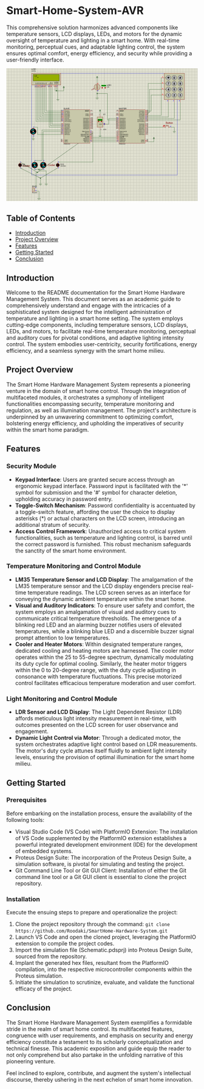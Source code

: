 # Smart-Home-System-AVR
This comprehensive solution harmonizes advanced components like temperature sensors, LCD displays, LEDs, and motors for the dynamic oversight of temperature and lighting in a smart home. With real-time monitoring, perceptual cues, and adaptable lighting control, the system ensures optimal comfort, energy efficiency, and security while providing a user-friendly interface.

![](SCHEMA.png)

## Table of Contents
- [Introduction](#introduction)
- [Project Overview](#project-overview)
- [Features](#features)
- [Getting Started](#getting-started)
- [Conclusion](#conclusion)
  
## Introduction
Welcome to the README documentation for the Smart Home Hardware Management System. This document serves as an academic guide to comprehensively understand and engage with the intricacies of a sophisticated system designed for the intelligent administration of temperature and lighting in a smart home setting. The system employs cutting-edge components, including temperature sensors, LCD displays, LEDs, and motors, to facilitate real-time temperature monitoring, perceptual and auditory cues for pivotal conditions, and adaptive lighting intensity control. The system embodies user-centricity, security fortifications, energy efficiency, and a seamless synergy with the smart home milieu.

## Project Overview
The Smart Home Hardware Management System represents a pioneering venture in the domain of smart home control. Through the integration of multifaceted modules, it orchestrates a symphony of intelligent functionalities encompassing security, temperature monitoring and regulation, as well as illumination management. The project's architecture is underpinned by an unwavering commitment to optimizing comfort, bolstering energy efficiency, and upholding the imperatives of security within the smart home paradigm.

## Features
### Security Module
- **Keypad Interface**: Users are granted secure access through an ergonomic keypad interface. Password input is facilitated with the '*' symbol for submission and the '#' symbol for character deletion, upholding accuracy in password entry.
- **Toggle-Switch Mechanism**: Password confidentiality is accentuated by a toggle-switch feature, affording the user the choice to display asterisks (*) or actual characters on the LCD screen, introducing an additional stratum of security.
- **Access Control Framework**: Unauthorized access to critical system functionalities, such as temperature and lighting control, is barred until the correct password is furnished. This robust mechanism safeguards the sanctity of the smart home environment.

### Temperature Monitoring and Control Module
- **LM35 Temperature Sensor and LCD Display**: The amalgamation of the LM35 temperature sensor and the LCD display engenders precise real-time temperature readings. The LCD screen serves as an interface for conveying the dynamic ambient temperature within the smart home.
- **Visual and Auditory Indicators**: To ensure user safety and comfort, the system employs an amalgamation of visual and auditory cues to communicate critical temperature thresholds. The emergence of a blinking red LED and an alarming buzzer notifies users of elevated temperatures, while a blinking blue LED and a discernible buzzer signal prompt attention to low temperatures.
- **Cooler and Heater Motors**: Within designated temperature ranges, dedicated cooling and heating motors are harnessed. The cooler motor operates within the 25 to 55-degree spectrum, dynamically modulating its duty cycle for optimal cooling. Similarly, the heater motor triggers within the 0 to 20-degree range, with the duty cycle adjusting in consonance with temperature fluctuations. This precise motorized control facilitates efficacious temperature moderation and user comfort.

### Light Monitoring and Control Module
- **LDR Sensor and LCD Display**: The Light Dependent Resistor (LDR) affords meticulous light intensity measurement in real-time, with outcomes presented on the LCD screen for user observance and engagement.
- **Dynamic Light Control via Motor**: Through a dedicated motor, the system orchestrates adaptive light control based on LDR measurements. The motor's duty cycle attunes itself fluidly to ambient light intensity levels, ensuring the provision of optimal illumination for the smart home milieu.

## Getting Started
### Prerequisites
Before embarking on the installation process, ensure the availability of the following tools:
- Visual Studio Code (VS Code) with PlatformIO Extension: The installation of VS Code supplemented by the PlatformIO extension establishes a powerful integrated development environment (IDE) for the development of embedded systems.
- Proteus Design Suite: The incorporation of the Proteus Design Suite, a simulation software, is pivotal for simulating and testing the project.
- Git Command Line Tool or Git GUI Client: Installation of either the Git command line tool or a Git GUI client is essential to clone the project repository.

### Installation
Execute the ensuing steps to prepare and operationalize the project:
1. Clone the project repository through the command: `git clone https://github.com/Roodaki/SmartHome-Hardware-System.git`
2. Launch VS Code and open the cloned project, leveraging the PlatformIO extension to compile the project codes.
3. Import the simulation file (Schematic.pdsprj) into Proteus Design Suite, sourced from the repository.
4. Implant the generated hex files, resultant from the PlatformIO compilation, into the respective microcontroller components within the Proteus simulation.
5. Initiate the simulation to scrutinize, evaluate, and validate the functional efficacy of the project.

## Conclusion
The Smart Home Hardware Management System exemplifies a formidable stride in the realm of smart home control. Its multifaceted features, congruence with user requirements, and emphasis on security and energy efficiency constitute a testament to its scholarly conceptualization and technical finesse. This academic exposition and guide equip the reader to not only comprehend but also partake in the unfolding narrative of this pioneering venture.

Feel inclined to explore, contribute, and augment the system's intellectual discourse, thereby ushering in the next echelon of smart home innovation.
